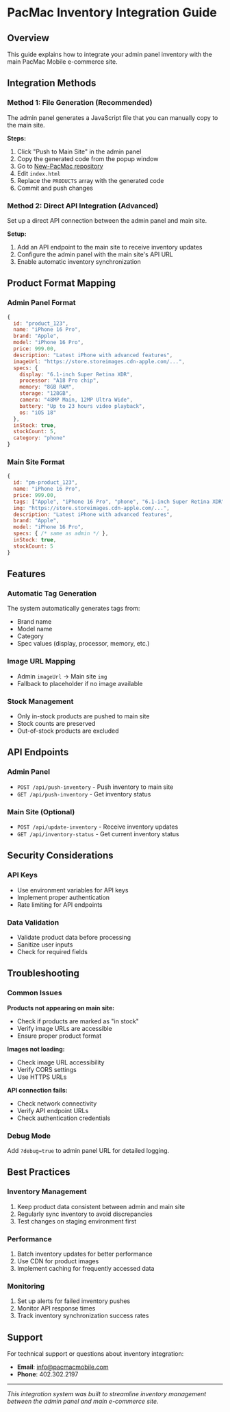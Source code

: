 # PacMac Inventory Integration Guide

## Overview
This guide explains how to integrate your admin panel inventory with the main PacMac Mobile e-commerce site.

## Integration Methods

### Method 1: File Generation (Recommended)
The admin panel generates a JavaScript file that you can manually copy to the main site.

**Steps:**
1. Click "Push to Main Site" in the admin panel
2. Copy the generated code from the popup window
3. Go to [New-PacMac repository](https://github.com/Mattjhagen/New-PacMac)
4. Edit `index.html`
5. Replace the `PRODUCTS` array with the generated code
6. Commit and push changes

### Method 2: Direct API Integration (Advanced)
Set up a direct API connection between the admin panel and main site.

**Setup:**
1. Add an API endpoint to the main site to receive inventory updates
2. Configure the admin panel with the main site's API URL
3. Enable automatic inventory synchronization

## Product Format Mapping

### Admin Panel Format
```javascript
{
  id: "product_123",
  name: "iPhone 16 Pro",
  brand: "Apple",
  model: "iPhone 16 Pro",
  price: 999.00,
  description: "Latest iPhone with advanced features",
  imageUrl: "https://store.storeimages.cdn-apple.com/...",
  specs: {
    display: "6.1-inch Super Retina XDR",
    processor: "A18 Pro chip",
    memory: "8GB RAM",
    storage: "128GB",
    camera: "48MP Main, 12MP Ultra Wide",
    battery: "Up to 23 hours video playback",
    os: "iOS 18"
  },
  inStock: true,
  stockCount: 5,
  category: "phone"
}
```

### Main Site Format
```javascript
{
  id: "pm-product_123",
  name: "iPhone 16 Pro",
  price: 999.00,
  tags: ["Apple", "iPhone 16 Pro", "phone", "6.1-inch Super Retina XDR", "A18 Pro chip"],
  img: "https://store.storeimages.cdn-apple.com/...",
  description: "Latest iPhone with advanced features",
  brand: "Apple",
  model: "iPhone 16 Pro",
  specs: { /* same as admin */ },
  inStock: true,
  stockCount: 5
}
```

## Features

### Automatic Tag Generation
The system automatically generates tags from:
- Brand name
- Model name
- Category
- Spec values (display, processor, memory, etc.)

### Image URL Mapping
- Admin `imageUrl` → Main site `img`
- Fallback to placeholder if no image available

### Stock Management
- Only in-stock products are pushed to main site
- Stock counts are preserved
- Out-of-stock products are excluded

## API Endpoints

### Admin Panel
- `POST /api/push-inventory` - Push inventory to main site
- `GET /api/push-inventory` - Get inventory status

### Main Site (Optional)
- `POST /api/update-inventory` - Receive inventory updates
- `GET /api/inventory-status` - Get current inventory status

## Security Considerations

### API Keys
- Use environment variables for API keys
- Implement proper authentication
- Rate limiting for API endpoints

### Data Validation
- Validate product data before processing
- Sanitize user inputs
- Check for required fields

## Troubleshooting

### Common Issues

**Products not appearing on main site:**
- Check if products are marked as "in stock"
- Verify image URLs are accessible
- Ensure proper product format

**Images not loading:**
- Check image URL accessibility
- Verify CORS settings
- Use HTTPS URLs

**API connection fails:**
- Check network connectivity
- Verify API endpoint URLs
- Check authentication credentials

### Debug Mode
Add `?debug=true` to admin panel URL for detailed logging.

## Best Practices

### Inventory Management
1. Keep product data consistent between admin and main site
2. Regularly sync inventory to avoid discrepancies
3. Test changes on staging environment first

### Performance
1. Batch inventory updates for better performance
2. Use CDN for product images
3. Implement caching for frequently accessed data

### Monitoring
1. Set up alerts for failed inventory pushes
2. Monitor API response times
3. Track inventory synchronization success rates

## Support

For technical support or questions about inventory integration:
- **Email**: info@pacmacmobile.com
- **Phone**: 402.302.2197

---

*This integration system was built to streamline inventory management between the admin panel and main e-commerce site.*